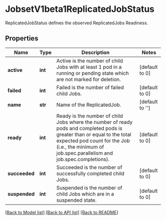 # JobsetV1beta1ReplicatedJobStatus

ReplicatedJobStatus defines the observed ReplicatedJobs Readiness.
## Properties
Name | Type | Description | Notes
------------ | ------------- | ------------- | -------------
**active** | **int** | Active is the number of child Jobs with at least 1 pod in a running or pending state which are not marked for deletion. | [default to 0]
**failed** | **int** | Failed is the number of failed child Jobs. | [default to 0]
**name** | **str** | Name of the ReplicatedJob. | [default to '']
**ready** | **int** | Ready is the number of child Jobs where the number of ready pods and completed pods is greater than or equal to the total expected pod count for the Job (i.e., the minimum of job.spec.parallelism and job.spec.completions). | [default to 0]
**succeeded** | **int** | Succeeded is the number of successfully completed child Jobs. | [default to 0]
**suspended** | **int** | Suspended is the number of child Jobs which are in a suspended state. | [default to 0]

[[Back to Model list]](../README.md#documentation-for-models) [[Back to API list]](../README.md#documentation-for-api-endpoints) [[Back to README]](../README.md)



